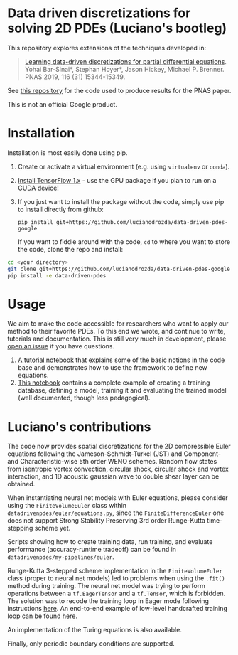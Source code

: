 # Data driven discretizations for solving 2D PDEs  (Luciano's bootleg)

This repository explores extensions of the techniques developed in:

>  [Learning data-driven discretizations for partial differential equations](https://www.pnas.org/content/116/31/15344).
  Yohai Bar-Sinai\*, Stephan Hoyer\*, Jason Hickey, Michael P. Brenner.
  PNAS 2019, 116 (31) 15344-15349.

See [this repository](https://github.com/google/data-driven-discretization-1d)
for the code used to produce results for the PNAS paper.

This is not an official Google product.

# Installation

Installation is most easily done using pip.
1. Create or activate a virtual environment (e.g. using `virtualenv` or `conda`).
2. [Install TensorFlow 1.x](https://www.tensorflow.org/install/pip) - use the GPU package if you plan to run on a CUDA device!
3. If you just want to install the package without the code,
   simply use pip to install directly from github:

   `pip install git+https://github.com/lucianodrozda/data-driven-pdes-google`

   If you want to fiddle around with the code, `cd` to where you want to store the code,
  clone the repo and install:
```bash
cd <your directory>
git clone git+https://github.com/lucianodrozda/data-driven-pdes-google
pip install -e data-driven-pdes
```

# Usage

We aim to make the code accessible for researchers who want to apply our method to their favorite PDEs. To this end we wrote, and continue to write, tutorials and documentation.
This is still very much in development, please [open an issue](https://github.com/google-research/data-driven-pdes/issues) if you have questions.

1. [A tutorial notebook](tutorial/Tutorial.ipynb) that explains some of the basic notions in the code base and demonstrates how to use the framework to define new equations.
2. [This notebook](tutorial/advection_1d.ipynb) contains a complete example of creating a training database, defining a model, training it and evaluating the trained model (well documented, though less pedagogical).

# Luciano's contributions
The code now provides spatial discretizations for the 2D compressible Euler equations following the Jameson-Schmidt-Turkel (JST) and Component- and Characteristic-wise 5th order WENO schemes. Random flow states from isentropic vortex convection, circular shock, circular shock and vortex interaction, and 1D acoustic gaussian wave to double shear layer can be obtained.

When instantiating neural net models with Euler equations, please consider using the `FiniteVolumeEuler` class within `datadrivenpdes/euler/equations.py`, since the `FiniteDifferenceEuler` one does not support Strong Stability Preserving 3rd order Runge-Kutta time-stepping scheme yet.

Scripts showing how to create training data, run training, and evaluate performance (accuracy-runtime tradeoff) can be found in `datadrivenpdes/my-pipelines/euler`.

Runge-Kutta 3-stepped scheme implementation in the `FiniteVolumeEuler` class (proper to neural net models) led to problems when using the `.fit()` method during training. The neural net model was trying to perform operations between a `tf.EagerTensor` and a `tf.Tensor`, which is forbidden. 
The solution was to recode the training loop in Eager mode following instructions [here](https://www.tensorflow.org/guide/eager#eager_training).
An end-to-end example of low-level handcrafted training loop can be found [here](https://www.tensorflow.org/guide/keras/writing_a_training_loop_from_scratch#using_the_gradienttape_a_first_end-to-end_example).

An implementation of the Turing equations is also available.

Finally, only periodic boundary conditions are supported.
